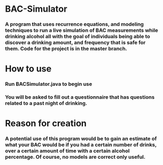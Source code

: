 # BAC-Simulator
### A program that uses recurrence equations, and modeling techniques to run a live simulation of BAC measurements while drinking alcohol all with the goal of individuals being able to discover a drinking amount, and frequency that is safe for them. Code for the project is in the master branch.

# How to use
### Run BACSimulator.java to begin use
### You will be asked to fill out a questionnaire that has questions related to a past night of drinking.

# Reason for creation
### A potential use of this program would be to gain an estimate of what your BAC would be if you had a certain number of drinks, over a certain amount of time with a certain alcohol percentage. Of course, no models are correct only useful.
